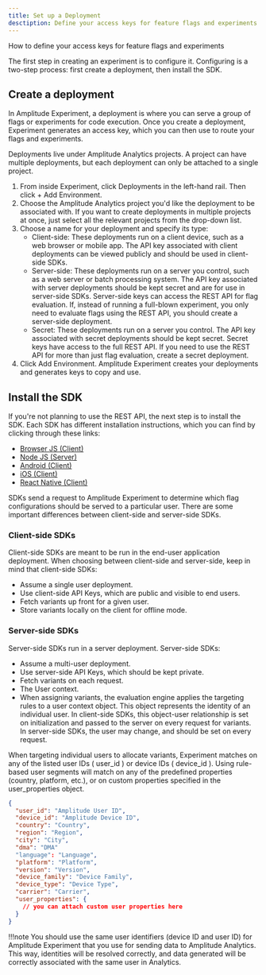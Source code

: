 ```yaml
---
title: Set up a Deployment
desctiption: Define your access keys for feature flags and experiments. 
---
```


How to define your access keys for feature flags and experiments

The first step in creating an experiment is to configure it. Configuring is a two-step process: first create a deployment, then install the SDK.

## Create a deployment

In Amplitude Experiment, a deployment is where you can serve a group of flags or experiments for code execution. Once you create a deployment, Experiment generates an access key, which you can then use to route your flags and experiments.

Deployments live under Amplitude Analytics projects. A project can have multiple deployments, but each deployment can only be attached to a single project.

1. From inside Experiment, click Deployments in the left-hand rail. Then click + Add Environment.
2. Choose the Amplitude Analytics project you'd like the deployment to be associated with. If you want to create deployments in multiple projects at once, just select all the relevant projects from the drop-down list.
3. Choose a name for your deployment and specify its type:
    - Client-side: These deployments run on a client device, such as a web browser or mobile app. The API key associated with client deployments can be viewed publicly and should be used in client-side SDKs.
    - Server-side: These deployments run on a server you control, such as a web server or batch processing system. The API key associated with server deployments should be kept secret and are for use in server-side SDKs. Server-side keys can access the REST API for flag evaluation. If, instead of running a full-blown experiment, you only need to evaluate flags using the REST API, you should create a server-side deployment.
    - Secret: These deployments run on a server you control. The API key associated with secret deployments should be kept secret. Secret keys have access to the full REST API. If you need to use the REST API for more than just flag evaluation, create a secret deployment.
4. Click Add Environment. Amplitude Experiment creates your deployments and generates keys to copy and use.

## Install the SDK

If you're not planning to use the REST API, the next step is to install the SDK. Each SDK has different installation instructions, which you can find by clicking through these links:

- [Browser JS (Client)](https://developers.experiment.amplitude.com/docs/javascript-client-sdk)
- [Node JS (Server)](https://developers.experiment.amplitude.com/docs/javascript-server-sdk)
- [Android (Client)](https://developers.experiment.amplitude.com/docs/android-sdk)
- [iOS (Client)](https://developers.experiment.amplitude.com/docs/ios-sdk)
- [React Native (Client)](https://developers.experiment.amplitude.com/docs/react-native-sdk)

SDKs send a request to Amplitude Experiment to determine which flag configurations should be served to a particular user. There are some important differences between client-side and server-side SDKs.

### Client-side SDKs

Client-side SDKs are meant to be run in the end-user application deployment. When choosing between client-side and server-side, keep in mind that client-side SDKs:

- Assume a single user deployment.
- Use client-side API Keys, which are public and visible to end users.
- Fetch variants up front for a given user.
- Store variants locally on the client for offline mode.

### Server-side SDKs

Server-side SDKs run in a server deployment. Server-side SDKs:

- Assume a multi-user deployment.
- Use server-side API Keys, which should be kept private.
- Fetch variants on each request.
- The User context.
- When assigning variants, the evaluation engine applies the targeting rules to a user context object. This object represents the identity of an individual user. In client-side SDKs, this object-user relationship is set on initialization and passed to the server on every request for variants. In server-side SDKs, the user may change, and should be set on every request.

When targeting individual users to allocate variants, Experiment matches on any of the listed user IDs ( user_id ) or device IDs ( device_id ). Using rule-based user segments will match on any of the predefined properties (country, platform, etc.), or on custom properties specified in the user_properties object.

```json
{
  "user_id": "Amplitude User ID",
  "device_id": "Amplitude Device ID",
  "country": "Country",
  "region": "Region",
  "city": "City",
  "dma": "DMA"
  "language": "Language",
  "platform": "Platform",
  "version": "Version",
  "device_family": "Device Family",
  "device_type": "Device Type",
  "carrier": "Carrier",
  "user_properties": {
    // you can attach custom user properties here
  }
}

```

!!!note
    You should use the same user identifiers (device ID and user ID) for Amplitude Experiment that you use for sending data to Amplitude Analytics. This way, identities will be resolved correctly, and data generated will be correctly associated with the same user in Analytics.
